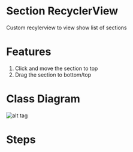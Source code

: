 # Section RecyclerView
Custom recylerview to view show list of sections

# Features
1. Click and move the section to top
2. Drag the section to bottom/top

# Class Diagram
![alt tag]()

# Steps